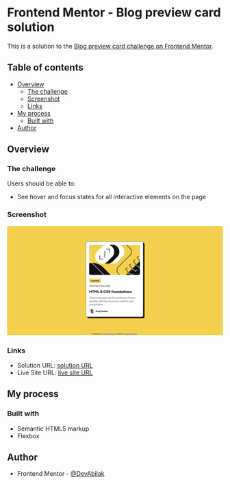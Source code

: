 # Frontend Mentor - Blog preview card solution

This is a solution to the [Blog preview card challenge on Frontend Mentor](https://www.frontendmentor.io/challenges/blog-preview-card-ckPaj01IcS).

## Table of contents

- [Overview](#overview)
  - [The challenge](#the-challenge)
  - [Screenshot](#screenshot)
  - [Links](#links)
- [My process](#my-process)
  - [Built with](#built-with)
- [Author](#author)

## Overview

### The challenge

Users should be able to:

- See hover and focus states for all interactive elements on the page

### Screenshot

![](./screenshot.png)

### Links

- Solution URL: [solution URL](https://github.com/DevAbilak/blog-preview-card)
- Live Site URL: [live site URL](https://devabilak.github.io/blog-preview-card/)

## My process

### Built with

- Semantic HTML5 markup
- Flexbox

## Author

- Frontend Mentor - [@DevAbilak](https://www.frontendmentor.io/profile/DevAbilak)
